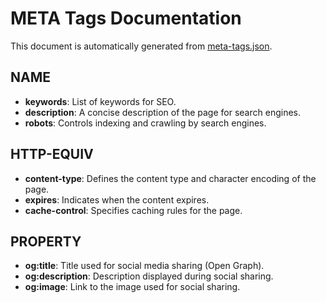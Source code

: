 # META Tags Documentation

This document is automatically generated from [meta-tags.json](../data/meta-tags.json).

## NAME

- **keywords**: List of keywords for SEO.
- **description**: A concise description of the page for search engines.
- **robots**: Controls indexing and crawling by search engines.

## HTTP-EQUIV

- **content-type**: Defines the content type and character encoding of the page.
- **expires**: Indicates when the content expires.
- **cache-control**: Specifies caching rules for the page.

## PROPERTY

- **og:title**: Title used for social media sharing (Open Graph).
- **og:description**: Description displayed during social sharing.
- **og:image**: Link to the image used for social sharing.

